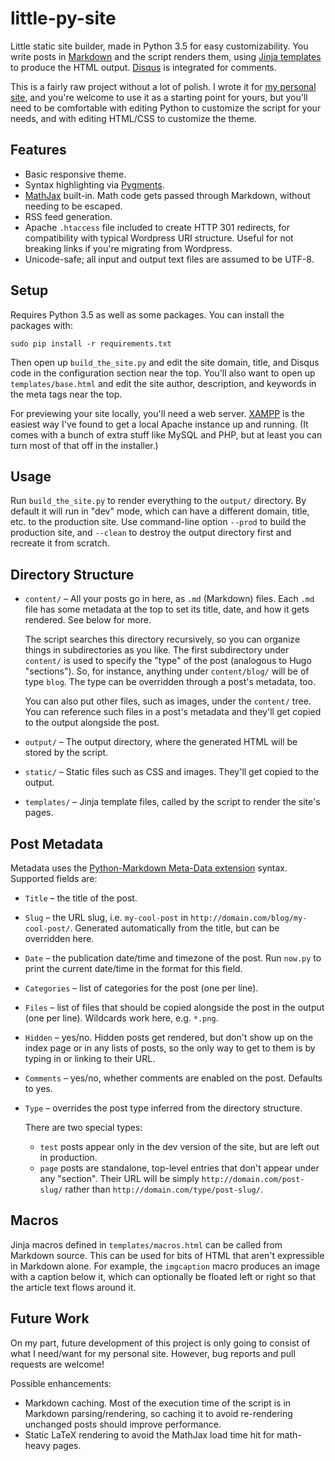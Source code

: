 # little-py-site

Little static site builder, made in Python 3.5 for easy customizability. You write posts in
[Markdown](https://daringfireball.net/projects/markdown/) and the script renders them, using
[Jinja templates](http://jinja.pocoo.org/) to produce the HTML output. [Disqus](https://disqus.com/)
is integrated for comments.

This is a fairly raw project without a lot of polish. I wrote it for [my personal site](http://reedbeta.com),
and you're welcome to use it as a starting point for yours, but you'll need to be comfortable with
editing Python to customize the script for your needs, and with editing HTML/CSS to customize the theme.

## Features

* Basic responsive theme.
* Syntax highlighting via [Pygments](http://pygments.org/).
* [MathJax](https://www.mathjax.org/) built-in. Math code gets passed through Markdown,
  without needing to be escaped.
* RSS feed generation.
* Apache `.htaccess` file included to create HTTP 301 redirects, for compatibility with typical
  Wordpress URI structure. Useful for not breaking links if you're migrating from Wordpress.
* Unicode-safe; all input and output text files are assumed to be UTF-8.

## Setup

Requires Python 3.5 as well as some packages. You can install the packages with:

    sudo pip install -r requirements.txt

Then open up `build_the_site.py` and edit the site domain, title, and Disqus code in the
configuration section near the top. You'll also want to open up `templates/base.html` and edit the
site author, description, and keywords in the meta tags near the top.

For previewing your site locally, you'll need a web server. [XAMPP](https://www.apachefriends.org/index.html)
is the easiest way I've found to get a local Apache instance up and running. (It comes with a bunch
of extra stuff like MySQL and PHP, but at least you can turn most of that off in the installer.)

## Usage

Run `build_the_site.py` to render everything to the `output/` directory. By default it will run in
"dev" mode, which can have a different domain, title, etc. to the production site. Use command-line
option `--prod` to build the production site, and `--clean` to destroy the output directory first
and recreate it from scratch.

## Directory Structure

* `content/` – All your posts go in here, as `.md` (Markdown) files. Each `.md` file has some
  metadata at the top to set its title, date, and how it gets rendered. See below for more.

  The script searches this directory recursively, so you can organize things in subdirectories as you like.
  The first subdirectory under `content/` is used to specify the "type" of the post (analogous to Hugo
  "sections"). So, for instance, anything under `content/blog/` will be of type `blog`. The type can
  be overridden through a post's metadata, too.

  You can also put other files, such as images, under the `content/` tree. You can reference such
  files in a post's metadata and they'll get copied to the output alongside the post.

* `output/` – The output directory, where the generated HTML will be stored by the script.

* `static/` – Static files such as CSS and images. They'll get copied to the output.

* `templates/` – Jinja template files, called by the script to render the site's pages.

## Post Metadata

Metadata uses the [Python-Markdown Meta-Data extension](http://pythonhosted.org/Markdown/extensions/meta_data.html)
syntax. Supported fields are:
* `Title` – the title of the post.
* `Slug` – the URL slug, i.e. `my-cool-post` in `http://domain.com/blog/my-cool-post/`. Generated
  automatically from the title, but can be overridden here.
* `Date` – the publication date/time and timezone of the post. Run `now.py` to print the current
  date/time in the format for this field.
* `Categories` – list of categories for the post (one per line).
* `Files` – list of files that should be copied alongside the post in the output (one per line).
  Wildcards work here, e.g. `*.png`.
* `Hidden` – yes/no. Hidden posts get rendered, but don't show up on the index page or in any lists
  of posts, so the only way to get to them is by typing in or linking to their URL.
* `Comments` – yes/no, whether comments are enabled on the post. Defaults to yes.
* `Type` – overrides the post type inferred from the directory structure.

  There are two special types:
  * `test` posts appear only in the dev version of the site, but are left out in production.
  * `page` posts are standalone, top-level entries that don't appear under any "section". Their URL
    will be simply `http://domain.com/post-slug/` rather than `http://domain.com/type/post-slug/`.

## Macros

Jinja macros defined in `templates/macros.html` can be called from Markdown source. This can be
used for bits of HTML that aren't expressible in Markdown alone. For example, the `imgcaption` macro
produces an image with a caption below it, which can optionally be floated left or right so that the
article text flows around it.

## Future Work

On my part, future development of this project is only going to consist of what I need/want for my
personal site. However, bug reports and pull requests are welcome!

Possible enhancements:
* Markdown caching. Most of the execution time of the script is in Markdown parsing/rendering, so
  caching it to avoid re-rendering unchanged posts should improve performance.
* Static LaTeX rendering to avoid the MathJax load time hit for math-heavy pages.
